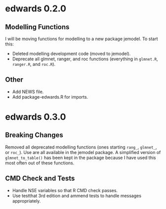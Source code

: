 # edwards 0.2.0

## Modelling Functions

I will be moving functions for modelling to a new package jemodel. To start this:

* Deleted modelling development code (moved to jemodel).
* Deprecate all glmnet, ranger, and roc functions (everything in `glmnet.R`, `ranger.R`, and `roc.R`).

## Other

* Add NEWS file.
* Add package-edwards.R for imports. 

# edwards 0.3.0

## Breaking Changes

Removed all deprecated modelling functions (ones starting `rang_`, `glmnet_`, or `roc_`). Use are all available in the jemodel package. A simplified version of `glmnet_to_table()` has been kept in the package because I have used this most often out of these functions. 

## CMD Check and Tests

* Handle NSE variables so that R CMD check passes.
* Use testthat 3rd edition and ammend tests to handle messages appropriately.
